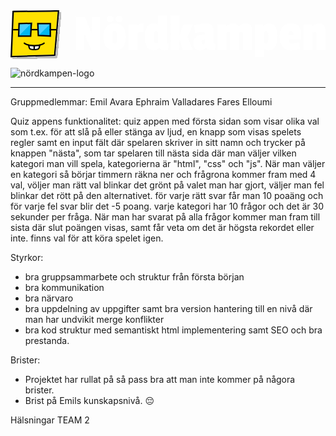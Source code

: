 <svg width="661" height="102" viewBox="0 0 661 102" fill="none" xmlns="http://www.w3.org/2000/svg">
<path d="M187.664 83H169.296L154.848 50.632H153.952V83H136.928V13.448H155.856L169.632 46.824H170.528V13.448H187.664V83Z" fill="white"/>
<path d="M195.282 56.008C195.282 46.152 197.148 39.0213 200.882 34.616C204.69 30.2107 210.588 28.008 218.578 28.008C226.642 28.008 232.503 30.1733 236.162 34.504C239.82 38.8347 241.65 45.9653 241.65 55.896C241.65 65.752 239.858 72.92 236.274 77.4C232.69 81.88 226.828 84.12 218.69 84.12C210.551 84.12 204.615 81.88 200.882 77.4C197.148 72.92 195.282 65.7893 195.282 56.008ZM222.162 45.368C221.714 43.8747 220.519 43.128 218.578 43.128C216.636 43.128 215.404 43.8747 214.882 45.368C214.359 46.8613 214.098 49.9973 214.098 54.776V57.464C214.098 62.7653 214.359 66.2 214.882 67.768C215.404 69.336 216.599 70.12 218.466 70.12C220.407 70.12 221.639 69.336 222.162 67.768C222.684 66.2 222.946 62.9893 222.946 58.136V54.888C222.946 50.0347 222.684 46.8613 222.162 45.368ZM208.722 24.872C206.631 24.872 204.951 24.312 203.682 23.192C202.487 21.9973 201.89 20.392 201.89 18.376C201.89 16.2853 202.487 14.68 203.682 13.56C204.951 12.3653 206.706 11.768 208.946 11.768C211.186 11.768 212.94 12.3653 214.21 13.56C215.479 14.68 216.114 16.248 216.114 18.264C216.114 22.6693 213.65 24.872 208.722 24.872ZM227.874 24.872C225.634 24.872 223.879 24.312 222.61 23.192C221.415 21.9973 220.818 20.392 220.818 18.376C220.818 16.2853 221.452 14.68 222.722 13.56C223.991 12.3653 225.746 11.768 227.986 11.768C230.226 11.768 231.943 12.3653 233.138 13.56C234.407 14.68 235.042 16.2853 235.042 18.376C235.042 20.392 234.407 21.9973 233.138 23.192C231.943 24.312 230.188 24.872 227.874 24.872Z" fill="white"/>
<path d="M266.28 52.872V83H247.688V29.352H264.04L265.16 32.6H265.608C267.325 30.6587 269.043 29.4267 270.76 28.904C272.552 28.3067 275.427 28.008 279.384 28.008L278.6 45.928H273.448C270.536 45.928 268.595 46.376 267.624 47.272C266.728 48.168 266.28 50.0347 266.28 52.872Z" fill="white"/>
<path d="M330.285 83.672L322.781 84.12C317.032 84.12 313.523 82.216 312.253 78.408H311.693C309.229 82.216 305.459 84.12 300.381 84.12C293.661 84.12 288.92 81.768 286.157 77.064C283.469 72.36 282.125 65.3787 282.125 56.12C282.125 46.7867 283.656 39.768 286.717 35.064C289.779 30.36 294.184 28.008 299.933 28.008C303.891 28.008 306.952 28.9413 309.117 30.808V11.208H327.821V66.536C327.821 67.9547 328.12 68.9253 328.717 69.448C329.315 69.896 330.397 70.12 331.965 70.12L330.285 83.672ZM304.861 43.8C303.293 43.8 302.248 44.7707 301.725 46.712C301.203 48.5787 300.941 51.304 300.941 54.888C300.941 58.3973 300.979 60.7867 301.053 62.056C301.128 63.3253 301.277 64.632 301.501 65.976C301.8 67.2453 302.211 68.1413 302.733 68.664C303.331 69.112 304.264 69.336 305.533 69.336C306.877 69.336 308.259 69 309.677 68.328V45.144C308.109 44.248 306.504 43.8 304.861 43.8Z" fill="white"/>
<path d="M382.428 83H361.708L354.876 62.392H354.428V83H336.172V11.208H354.652V50.744H355.1L363.276 29.352H382.876L371.564 56.12L382.428 83Z" fill="white"/>
<path d="M426.151 43.352L425.591 66.536C425.591 67.9547 425.927 68.9253 426.599 69.448C427.346 69.896 428.578 70.12 430.295 70.12L428.615 83.672C424.285 83.9707 421.895 84.12 421.447 84.12C415.922 84.12 412.413 82.216 410.919 78.408H410.359C407.597 82.216 403.341 84.12 397.591 84.12C393.186 84.12 389.789 82.7013 387.399 79.864C385.085 77.0267 383.927 73.144 383.927 68.216C383.927 62.0187 385.831 57.7253 389.639 55.336C393.522 52.9467 399.607 51.3787 407.895 50.632V47.944C407.895 45.8533 406.85 44.808 404.759 44.808C401.175 44.808 395.575 45.8907 387.959 48.056L385.159 31.704C394.717 29.24 402.669 28.008 409.015 28.008C415.362 28.008 419.805 29.24 422.343 31.704C424.882 34.168 426.151 38.0507 426.151 43.352ZM404.535 71.016C407.298 71.016 408.679 69.56 408.679 66.648V61.16C405.917 61.5333 403.938 62.1307 402.743 62.952C401.623 63.6987 401.063 65.0053 401.063 66.872C401.063 69.6347 402.221 71.016 404.535 71.016Z" fill="white"/>
<path d="M479.973 33.272C484.079 29.7627 488.597 28.008 493.525 28.008C498.453 28.008 501.887 29.1653 503.829 31.48C505.845 33.72 506.853 37.1173 506.853 41.672V83H487.813V48.056C487.813 46.1893 486.991 45.256 485.349 45.256C483.258 45.256 481.503 45.7787 480.085 46.824V83H461.045V48.056C461.045 46.1893 460.223 45.256 458.581 45.256C456.49 45.256 454.735 45.7787 453.317 46.824V83H434.501V29.352H451.637L452.757 33.272H453.205C457.311 29.7627 462.165 28.008 467.765 28.008C473.439 28.008 477.135 30.0987 478.853 34.28L479.973 33.272Z" fill="white"/>
<path d="M532.395 81.768V98.344H513.579V29.352H529.035L530.155 32.712H530.715C532.805 29.6507 536.912 28.12 543.035 28.12C549.157 28.12 553.451 30.248 555.915 34.504C558.453 38.76 559.723 45.7413 559.723 55.448C559.723 65.1547 558.379 72.3973 555.691 77.176C553.077 81.88 548.224 84.232 541.131 84.232C537.845 84.232 535.083 83.4107 532.843 81.768H532.395ZM540.235 66.2C540.533 64.856 540.72 63.5493 540.795 62.28C540.869 61.0107 540.907 58.6213 540.907 55.112C540.907 51.528 540.645 48.8027 540.123 46.936C539.6 44.9947 538.517 44.024 536.875 44.024C535.307 44.024 533.739 44.472 532.171 45.368V68.552C533.589 69.224 534.933 69.56 536.203 69.56C537.547 69.56 538.48 69.336 539.003 68.888C539.6 68.3653 540.011 67.4693 540.235 66.2Z" fill="white"/>
<path d="M588.151 44.024C586.209 44.024 584.94 44.696 584.343 46.04C583.745 47.3093 583.447 49.288 583.447 51.976H593.191V49.288C593.191 45.7787 591.511 44.024 588.151 44.024ZM588.599 28.008C596.289 28.008 601.777 29.8747 605.063 33.608C608.423 37.2667 610.103 42.5307 610.103 49.4C610.103 50.296 609.841 54.328 609.319 61.496H583.783C583.783 67.096 586.359 69.896 591.511 69.896C593.975 69.896 598.791 69.0373 605.959 67.32L607.527 81.208C601.255 83.1493 594.983 84.12 588.711 84.12C581.02 84.12 575.121 81.6187 571.015 76.616C566.908 71.5387 564.855 64.6693 564.855 56.008C564.855 37.3413 572.769 28.008 588.599 28.008Z" fill="white"/>
<path d="M634.001 33.272C638.108 29.7627 642.625 28.008 647.553 28.008C652.481 28.008 655.916 29.1653 657.857 31.48C659.873 33.72 660.881 37.1173 660.881 41.672V83H641.841V48.056C641.841 46.1893 641.02 45.256 639.377 45.256C637.287 45.256 635.532 45.7787 634.113 46.824V83H615.297V29.352H632.433L633.553 33.272H634.001Z" fill="white"/>
<g filter="url(#filter0_di_151_20)">
<path d="M6.87859 4.12007L83.0434 3.19499L93.1172 3H99.0978L91.3068 93.0046L3.14502 95.5925L6.87859 4.12007Z" fill="#FFE100"/>
<path d="M6.86049 2.62959L5.4469 2.64676L5.38924 4.05928L1.65567 95.5317L1.59046 97.1294L3.18876 97.0825L91.3505 94.4946L92.6774 94.4556L92.7918 93.1332L100.583 3.12855L100.723 1.50941H99.0978H93.1172H93.1028L93.0884 1.50969L83.0253 1.70452L83.0146 1.70468L6.86049 2.62959Z" stroke="black" stroke-width="2.98117"/>
</g>
<path d="M56.9087 28.4331H83.4617L84.9645 55.6432L58.7191 51.9687L56.9087 28.4331Z" fill="#4ACFFF"/>
<path d="M69.5819 42.3135L84.9646 27.2266V55.6436L59.3228 52.5726L69.5819 42.3135Z" fill="#00B8F0"/>
<path d="M18.2865 29.0364L45.3891 25.7744L41.8221 53.7789L15.5205 55.643L18.2865 29.0364Z" fill="#4ACFFF"/>
<path d="M30.4548 40.7087L45.3891 25.7744L42.4256 53.7789L15.5205 55.643L30.4548 40.7087Z" fill="#00B8F0"/>
<path d="M28.9612 69.084C28.9612 69.084 35.3577 74.6221 49.7292 74.6221C64.1006 74.6221 70.4971 69.084 70.4971 69.084" stroke="black" stroke-width="2.76906" stroke-linecap="round" stroke-linejoin="round"/>
<path d="M39.2338 78.3345C39.4759 79.285 39.9945 80.1423 40.7241 80.7979C41.4536 81.4535 42.3612 81.8779 43.332 82.0174L47.541 82.6266C47.8141 82.6666 48.0927 82.647 48.3575 82.5691C48.6223 82.4911 48.867 82.3567 49.0749 82.1752C49.2828 81.9936 49.4489 81.7691 49.5617 81.5172C49.6746 81.2653 49.7315 80.9919 49.7286 80.7159V74.624C45.7511 74.6503 41.7867 74.1664 37.9324 73.1841L39.2338 78.3345Z" fill="white" stroke="black" stroke-width="2.76906" stroke-linecap="round" stroke-linejoin="round"/>
<path d="M49.7291 74.624V80.7159C49.7262 80.9919 49.7831 81.2653 49.896 81.5172C50.0088 81.7691 50.1749 81.9936 50.3828 82.1752C50.5907 82.3567 50.8354 82.4911 51.1002 82.5691C51.365 82.647 51.6436 82.6666 51.9167 82.6266L56.1256 82.0174C57.0965 81.8779 58.0041 81.4535 58.7336 80.7979C59.4632 80.1423 59.9818 79.285 60.2239 78.3345L61.5253 73.1841C57.671 74.1664 53.7066 74.6503 49.7291 74.624Z" fill="white" stroke="black" stroke-width="2.76906" stroke-linecap="round" stroke-linejoin="round"/>
<path d="M17.0639 54.1495L17.9225 28.0741L43.8025 27.315L42.2244 54.1495H17.0639Z" stroke="black" stroke-width="2.98686"/>
<path d="M58.3415 52.9519L57.2617 28.116H83.4712V54.081L58.3415 52.9519Z" stroke="black" stroke-width="2.98686"/>
<path d="M5.50456 39.2158H18.5073V42.2027H5.38354L5.50456 39.2158Z" fill="black"/>
<path d="M81.9775 39.2158H97.4369L97.2852 42.2027H81.9775V39.2158Z" fill="black"/>
<rect x="42.4019" y="39.2158" width="15.681" height="2.98686" fill="black"/>
<defs>
<filter id="filter0_di_151_20" x="0.0358887" y="0.019043" width="105.649" height="101.984" filterUnits="userSpaceOnUse" color-interpolation-filters="sRGB">
<feFlood flood-opacity="0" result="BackgroundImageFix"/>
<feColorMatrix in="SourceAlpha" type="matrix" values="0 0 0 0 0 0 0 0 0 0 0 0 0 0 0 0 0 0 127 0" result="hardAlpha"/>
<feOffset dx="3.33667" dy="3.33667"/>
<feComposite in2="hardAlpha" operator="out"/>
<feColorMatrix type="matrix" values="0 0 0 0 0 0 0 0 0 0 0 0 0 0 0 0 0 0 0.25 0"/>
<feBlend mode="normal" in2="BackgroundImageFix" result="effect1_dropShadow_151_20"/>
<feBlend mode="normal" in="SourceGraphic" in2="effect1_dropShadow_151_20" result="shape"/>
<feColorMatrix in="SourceAlpha" type="matrix" values="0 0 0 0 0 0 0 0 0 0 0 0 0 0 0 0 0 0 127 0" result="hardAlpha"/>
<feOffset dx="4.82781" dy="4.82781"/>
<feComposite in2="hardAlpha" operator="arithmetic" k2="-1" k3="1"/>
<feColorMatrix type="matrix" values="0 0 0 0 0 0 0 0 0 0 0 0 0 0 0 0 0 0 0.06 0"/>
<feBlend mode="normal" in2="shape" result="effect2_innerShadow_151_20"/>
</filter>
</defs>
</svg>

![nördkampen-logo](https://github.com/user-attachments/assets/f451886f-903c-427f-89c8-9791aa1e8aa9)
***
Gruppmedlemmar:
Emil Avara
Ephraim Valladares
Fares Elloumi

Quiz appens funktionalitet:
quiz appen med första sidan som visar olika val som t.ex. för att slå på eller stänga av ljud, en knapp som visas spelets regler samt en input fält där spelaren skriver in sitt namn och trycker på knappen "nästa", som tar spelaren till nästa sida där man väljer vilken kategori man vill spela, kategorierna är "html", "css" och "js".
När man väljer en kategori så börjar timmern räkna ner och frågrona kommer fram med 4 val, völjer man rätt val blinkar det grönt på valet man har gjort, väljer man fel blinkar det rött på den alternativet. för varje rätt svar får man 10 poaäng och
för varje fel svar blir det -5 poang. varje kategori har 10 frågor och det är 30 sekunder per fråga.
När man har svarat på alla frågor kommer man fram till sista där slut poängen visas, samt får veta om det är högsta rekordet eller inte. finns val för att köra spelet igen.

Styrkor:
- bra gruppsammarbete och struktur från första början
- bra kommunikation
- bra närvaro
- bra uppdelning av uppgifter samt bra version hantering till en nivå där man har undvikit merge konflikter
- bra kod struktur med semantiskt html implementering samt SEO och bra prestanda.

Brister:
- Projektet har rullat på så pass bra att man inte kommer på någora brister.
- Brist på Emils kunskapsnivå. 😔


Hälsningar TEAM 2

